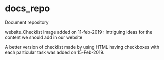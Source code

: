 # docs_repo
Document repository 

website_Checklist Image added on 11-feb-2019 : Intriguing ideas for the content we should add in our website

A better version of checklist made by using HTML having checkboxes with each particular task was added on 15-Feb-2019.
